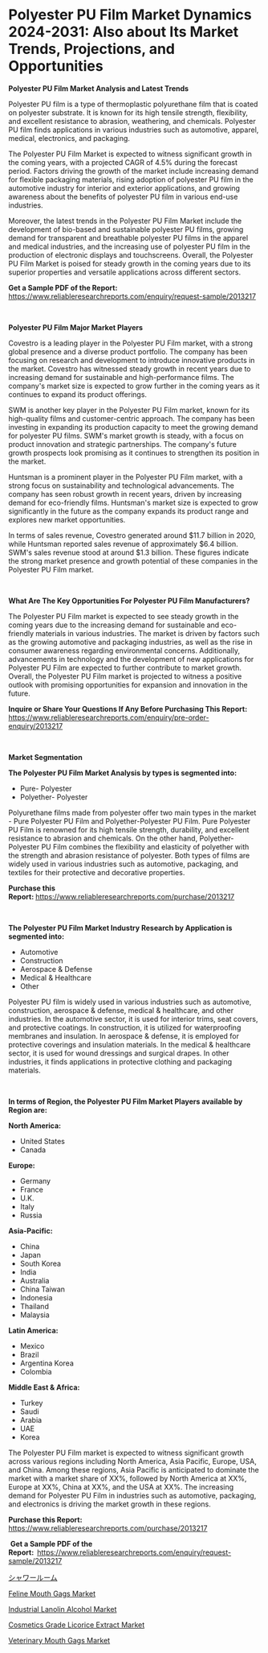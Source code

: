 <p><h1>Polyester PU Film Market Dynamics 2024-2031: Also about Its Market Trends, Projections, and Opportunities</h1></p><p><strong>Polyester PU Film Market Analysis and Latest Trends</strong></p>
<p><p>Polyester PU film is a type of thermoplastic polyurethane film that is coated on polyester substrate. It is known for its high tensile strength, flexibility, and excellent resistance to abrasion, weathering, and chemicals. Polyester PU film finds applications in various industries such as automotive, apparel, medical, electronics, and packaging.</p><p>The Polyester PU Film Market is expected to witness significant growth in the coming years, with a projected CAGR of 4.5% during the forecast period. Factors driving the growth of the market include increasing demand for flexible packaging materials, rising adoption of polyester PU film in the automotive industry for interior and exterior applications, and growing awareness about the benefits of polyester PU film in various end-use industries.</p><p>Moreover, the latest trends in the Polyester PU Film Market include the development of bio-based and sustainable polyester PU films, growing demand for transparent and breathable polyester PU films in the apparel and medical industries, and the increasing use of polyester PU film in the production of electronic displays and touchscreens. Overall, the Polyester PU Film Market is poised for steady growth in the coming years due to its superior properties and versatile applications across different sectors.</p></p>
<p><strong>Get a Sample PDF of the Report:&nbsp;</strong> <a href="https://www.reliableresearchreports.com/enquiry/request-sample/2013217">https://www.reliableresearchreports.com/enquiry/request-sample/2013217</a></p>
<p>&nbsp;</p>
<p><strong>Polyester PU Film Major Market Players</strong></p>
<p><p>Covestro is a leading player in the Polyester PU Film market, with a strong global presence and a diverse product portfolio. The company has been focusing on research and development to introduce innovative products in the market. Covestro has witnessed steady growth in recent years due to increasing demand for sustainable and high-performance films. The company's market size is expected to grow further in the coming years as it continues to expand its product offerings.</p><p>SWM is another key player in the Polyester PU Film market, known for its high-quality films and customer-centric approach. The company has been investing in expanding its production capacity to meet the growing demand for polyester PU films. SWM's market growth is steady, with a focus on product innovation and strategic partnerships. The company's future growth prospects look promising as it continues to strengthen its position in the market.</p><p>Huntsman is a prominent player in the Polyester PU Film market, with a strong focus on sustainability and technological advancements. The company has seen robust growth in recent years, driven by increasing demand for eco-friendly films. Huntsman's market size is expected to grow significantly in the future as the company expands its product range and explores new market opportunities.</p><p>In terms of sales revenue, Covestro generated around $11.7 billion in 2020, while Huntsman reported sales revenue of approximately $6.4 billion. SWM's sales revenue stood at around $1.3 billion. These figures indicate the strong market presence and growth potential of these companies in the Polyester PU Film market.</p></p>
<p>&nbsp;</p>
<p><strong>What Are The Key Opportunities For Polyester PU Film Manufacturers?</strong></p>
<p><p>The Polyester PU Film market is expected to see steady growth in the coming years due to the increasing demand for sustainable and eco-friendly materials in various industries. The market is driven by factors such as the growing automotive and packaging industries, as well as the rise in consumer awareness regarding environmental concerns. Additionally, advancements in technology and the development of new applications for Polyester PU Film are expected to further contribute to market growth. Overall, the Polyester PU Film market is projected to witness a positive outlook with promising opportunities for expansion and innovation in the future.</p></p>
<p><strong>Inquire or Share Your Questions If Any Before Purchasing This Report:</strong> <a href="https://www.reliableresearchreports.com/enquiry/pre-order-enquiry/2013217">https://www.reliableresearchreports.com/enquiry/pre-order-enquiry/2013217</a></p>
<p>&nbsp;</p>
<p><strong>Market Segmentation</strong></p>
<p><strong>The Polyester PU Film Market Analysis by types is segmented into:</strong></p>
<p><ul><li>Pure- Polyester</li><li>Polyether- Polyester</li></ul></p>
<p><p>Polyurethane films made from polyester offer two main types in the market - Pure Polyester PU Film and Polyether-Polyester PU Film. Pure Polyester PU Film is renowned for its high tensile strength, durability, and excellent resistance to abrasion and chemicals. On the other hand, Polyether-Polyester PU Film combines the flexibility and elasticity of polyether with the strength and abrasion resistance of polyester. Both types of films are widely used in various industries such as automotive, packaging, and textiles for their protective and decorative properties.</p></p>
<p><strong>Purchase this Report:&nbsp;</strong><a href="https://www.reliableresearchreports.com/purchase/2013217">https://www.reliableresearchreports.com/purchase/2013217</a></p>
<p>&nbsp;</p>
<p><strong>The Polyester PU Film Market Industry Research by Application is segmented into:</strong></p>
<p><ul><li>Automotive</li><li>Construction</li><li>Aerospace & Defense</li><li>Medical & Healthcare</li><li>Other</li></ul></p>
<p><p>Polyester PU film is widely used in various industries such as automotive, construction, aerospace & defense, medical & healthcare, and other industries. In the automotive sector, it is used for interior trims, seat covers, and protective coatings. In construction, it is utilized for waterproofing membranes and insulation. In aerospace & defense, it is employed for protective coverings and insulation materials. In the medical & healthcare sector, it is used for wound dressings and surgical drapes. In other industries, it finds applications in protective clothing and packaging materials.</p></p>
<p>&nbsp;</p>
<p><strong>In terms of Region, the Polyester PU Film Market Players available by Region are:</strong></p>
<p>
    <p> <strong> North America: </strong>
        <ul>
            <li>United States</li>
            <li>Canada</li>
        </ul>
        </p> 
    <p> <strong> Europe: </strong>
        <ul>
            <li>Germany</li>
            <li>France</li>
            <li>U.K.</li>
            <li>Italy</li>
            <li>Russia</li>
        </ul>
        </p> 
    <p> <strong> Asia-Pacific: </strong>
        <ul>
            <li>China</li>
            <li>Japan</li>
            <li>South Korea</li>
            <li>India</li>
            <li>Australia</li>
            <li>China Taiwan</li>
            <li>Indonesia</li>
            <li>Thailand</li>
            <li>Malaysia</li>
        </ul>
        </p> 
    <p> <strong> Latin America: </strong>
        <ul>
            <li>Mexico</li>
            <li>Brazil</li>
            <li>Argentina Korea</li>
            <li>Colombia</li>
        </ul>
        </p> 
    <p> <strong> Middle East & Africa: </strong>
        <ul>
            <li>Turkey</li>
            <li>Saudi</li>
            <li>Arabia</li>
            <li>UAE</li>
            <li>Korea</li>
        </ul>
    </p>
    </p>
<p><p>The Polyester PU Film market is expected to witness significant growth across various regions including North America, Asia Pacific, Europe, USA, and China. Among these regions, Asia Pacific is anticipated to dominate the market with a market share of XX%, followed by North America at XX%, Europe at XX%, China at XX%, and the USA at XX%. The increasing demand for Polyester PU Film in industries such as automotive, packaging, and electronics is driving the market growth in these regions.</p></p>
<p><strong>Purchase this Report: </strong><a href="https://www.reliableresearchreports.com/purchase/2013217">https://www.reliableresearchreports.com/purchase/2013217</a></p>
<p>&nbsp;<strong>Get a Sample PDF of the Report:&nbsp;&nbsp;</strong><a href="https://www.reliableresearchreports.com/enquiry/request-sample/2013217">https://www.reliableresearchreports.com/enquiry/request-sample/2013217</a></p>
<p><strong></strong></p>
<p><p><a href="https://github.com/jkjreqjscoxx7/Market-Research-Report-List-1/blob/main/62975412481.md">シャワールーム</a></p><p><a href="https://issuu.com/reportprime-2/docs/feline-mouth-gags-market-size-2030.pptx">Feline Mouth Gags Market</a></p><p><a href="https://github.com/brenzgnarento/Market-Research-Report-List-1/blob/main/industrial-lanolin-alcohol-market.md">Industrial Lanolin Alcohol Market</a></p><p><a href="https://github.com/jerrycopelandthomaswsqd8q/Market-Research-Report-List-1/blob/main/cosmetics-grade-licorice-extract-market.md">Cosmetics Grade Licorice Extract Market</a></p><p><a href="https://issuu.com/reportprime-2/docs/veterinary-mouth-gags-market-size-2030.pptx">Veterinary Mouth Gags Market</a></p></p>
